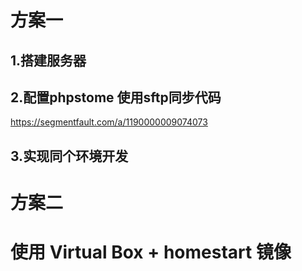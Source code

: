 # 方案一
## 1.搭建服务器

## 2.配置phpstome 使用sftp同步代码
https://segmentfault.com/a/1190000009074073

## 3.实现同个环境开发

# 方案二
# 使用 Virtual Box + homestart 镜像